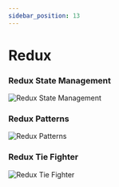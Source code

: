```yaml
---
sidebar_position: 13
---
```


# Redux

### Redux State Management

![Redux State Management](/img/redux.excalidraw.svg)

### Redux Patterns

![Redux Patterns](/img/redux-patterns.excalidraw.svg)

### Redux Tie Fighter

![Redux Tie Fighter](/img/redux-tie-fighter.excalidraw.svg)
